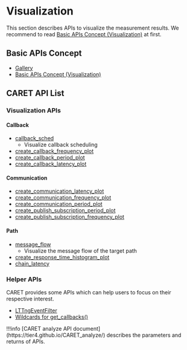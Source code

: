 # Visualization

This section describes APIs to visualize the measurement results.
We recommend to read [Basic APIs Concept (Visualization)](./basic_api_concept.md) at first.

## Basic APIs Concept

- [Gallery](../gallery.md)
- [Basic APIs Concept (Visualization)](./basic_api_concept.md)

## CARET API List

### Visualization APIs

#### Callback

- [callback_sched](./callback/callback_scheduling_visualization.md)
  - Visualize callback scheduling
- [create_callback_frequency_plot](./callback/callback_information.md#execution-frequency)
- [create_callback_period_plot](./callback/callback_information.md#period)
- [create_callback_latency_plot](./callback/callback_information.md#latency)

#### Communication

- [create_communication_latency_plot](./communication/communication_information.md#latency)
- [create_communication_frequency_plot](./communication/communication_information.md#frequency)
- [create_communication_period_plot](./communication/communication_information.md#period)
- [create_publish_subscription_period_plot](./communication/pub_sub_information.md#period)
- [create_publish_subscription_frequency_plot](./communication/pub_sub_information.md#frequency)

#### Path

- [message_flow](./path/message_flow.md)
  - Visualize the message flow of the target path
- [create_response_time_histogram_plot](./path/response_time.md)
- [chain_latency](./path/chain_latency.md)

### Helper APIs

CARET provides some APIs which can help users to focus on their respective interest.

- [LTTngEventFilter](./filter/lttng_event_filter.md)
- [Wildcards for get_callbacks()](./search/wildcards_for_get_callbacks.md)

<prettier-ignore-start>
!!!info
    [CARET analyze API document](https://tier4.github.io/CARET_analyze/) describes the parameters and returns of APIs.
<prettier-ignore-end>
